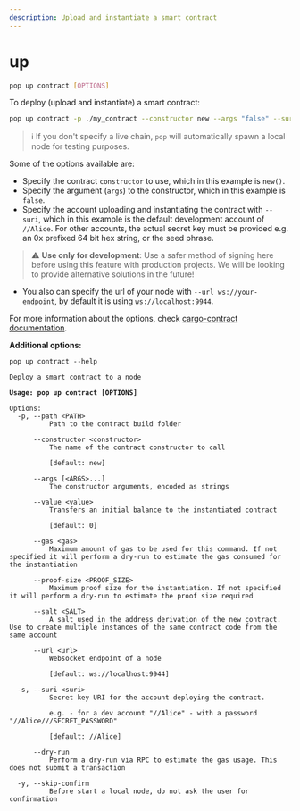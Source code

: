 ```yaml
---
description: Upload and instantiate a smart contract
---
```


# up

```bash
pop up contract [OPTIONS]
```

To deploy (upload and instantiate) a smart contract:

```bash
pop up contract -p ./my_contract --constructor new --args "false" --suri //Alice
```

> ℹ️ If you don't specify a live chain, `pop` will automatically spawn a local node for testing purposes.

Some of the options available are:

* Specify the contract `constructor` to use, which in this example is `new()`.
* Specify the argument (`args`) to the constructor, which in this example is `false`.
* Specify the account uploading and instantiating the contract with `--suri`, which in this example is the default development account of `//Alice`. For other accounts, the actual secret key must be provided e.g. an 0x prefixed 64 bit hex string, or the seed phrase.

> ⚠️ **Use only for development**: Use a safer method of signing here before using this feature with production projects. We will be looking to provide alternative solutions in the future!

* You also can specify the url of your node with `--url ws://your-endpoint`, by default it is using `ws://localhost:9944`.

For more information about the options, check [cargo-contract documentation](https://github.com/paritytech/cargo-contract/blob/master/crates/extrinsics/README.md#instantiate).



**Additional options:**

<pre class="language-bash"><code class="lang-bash">pop up contract --help

Deploy a smart contract to a node

<strong>Usage: pop up contract [OPTIONS]
</strong>
Options:
  -p, --path &#x3C;PATH>
          Path to the contract build folder

      --constructor &#x3C;constructor>
          The name of the contract constructor to call
          
          [default: new]

      --args [&#x3C;ARGS>...]
          The constructor arguments, encoded as strings

      --value &#x3C;value>
          Transfers an initial balance to the instantiated contract
          
          [default: 0]

      --gas &#x3C;gas>
          Maximum amount of gas to be used for this command. If not specified it will perform a dry-run to estimate the gas consumed for the instantiation

      --proof-size &#x3C;PROOF_SIZE>
          Maximum proof size for the instantiation. If not specified it will perform a dry-run to estimate the proof size required

      --salt &#x3C;SALT>
          A salt used in the address derivation of the new contract. Use to create multiple instances of the same contract code from the same account

      --url &#x3C;url>
          Websocket endpoint of a node
          
          [default: ws://localhost:9944]

  -s, --suri &#x3C;suri>
          Secret key URI for the account deploying the contract.
          
          e.g. - for a dev account "//Alice" - with a password "//Alice///SECRET_PASSWORD"
          
          [default: //Alice]

      --dry-run
          Perform a dry-run via RPC to estimate the gas usage. This does not submit a transaction

  -y, --skip-confirm
          Before start a local node, do not ask the user for confirmation
</code></pre>
